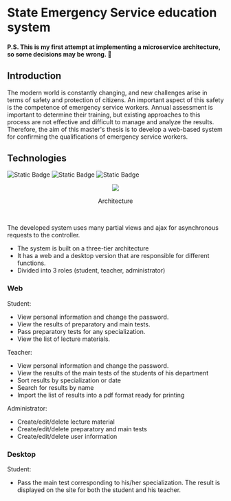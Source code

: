 # State Emergency Service education system 
#### P.S. This is my first attempt at implementing a microservice architecture, so some decisions may be wrong. 🫶
## Introduction
The modern world is constantly changing, and new challenges arise in terms of safety and protection of citizens. An important aspect of this safety is the competence of emergency service workers. Annual assessment is important to determine their training, but existing approaches to this process are not effective and difficult to manage and analyze the results. 
Therefore, the aim of this master's thesis is to develop a web-based system for confirming the qualifications of emergency service workers.

## Technologies
![Static Badge](https://img.shields.io/badge/ASP.NET-badge?style=for-the-badge&logo=.net&color=%23292929)
![Static Badge](https://img.shields.io/badge/EF.Core-badge?style=for-the-badge&logo=db&color=%23292929)
![Static Badge](https://img.shields.io/badge/SQL-badge?style=for-the-badge&logo=sql%20server&color=%23292929)



<div align="center">
  <img src="/Domain/Screenshots/Architecture.png"/>
  <p>Architecture</p>
  <br/>
</div>

The developed system uses many partial views and ajax for asynchronous requests to the controller.
- The system is built on a three-tier architecture
- It has a web and a desktop version that are responsible for different functions.
- Divided into 3 roles (student, teacher, administrator)

### Web <br/>
Student:
- View personal information and change the password.
- View the results of preparatory and main tests.
- Pass preparatory tests for any specialization.
- View the list of lecture materials.

Teacher:
- View personal information and change the password.
- View the results of the main tests of the students of his department
- Sort results by specialization or date
- Search for results by name
- Import the list of results into a pdf format ready for printing

Administrator:
- Create/edit/delete lecture material
- Create/edit/delete preparatory and main tests
- Create/edit/delete user information

### Desktop <br/>
Student:
- Pass the main test corresponding to his/her specialization. The result is displayed on the site for both the student and his teacher.


